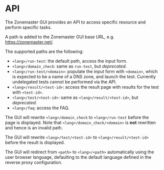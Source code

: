 # API

The Zonemaster GUI provides an API to access specific resource and perform
specific tasks.

A path is added to the Zonemaster GUI base URL, e.g.
<https://zonemaster.net/>.

The supported paths are the following:

* `<lang>/run-test`: the default path, access the input form.
* `<lang>/domain_check`: same as `run-test`, but *deprecated*.
* `<lang>/run-test/<domain>`: populate the input form with `<domain>`, which is
  expected to be a name of a DNS zone, and launch the test. Currently
  undelegated tests cannot be performed via the API.
* `<lang>/result/<test-id>`: access the result page with results for the test
  with `<test-id>`.
* `<lang>/test/<test-id>`: same as `<lang>/result/<test-id>`, but *deprecated*.
* `<lang>/faq`: access the FAQ.

The GUI will rewrite `<lang>/domain_check` to `<lang>/run-test` before the page
is displayed. Note that `<lang>/domain_check/<domain>` is **not** rewritten and
hence is an invalid path.

The GUI will rewrite `<lang>/test/<test-id>` to `<lang>/result/<test-id>`
before the result is displayed.

The GUI will redirect from `<path>` to `<lang>/<path>` automatically using the
user browser language, defaulting to the default language defined in the
reverse proxy configuration.
